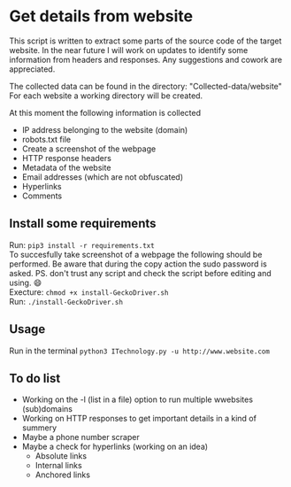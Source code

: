 # Get details from website
This script is written to extract some parts of the source code of the target website. In the near future I will work on updates to identify some information from headers and responses. Any suggestions and cowork are appreciated.

The collected data can be found in the directory: "Collected-data/website"
For each website a working directory will be created.

At this moment the following information is collected
- IP address belonging to the website (domain)
- robots.txt file
- Create a screenshot of the webpage
- HTTP response headers
- Metadata of the website
- Email addresses (which are not obfuscated)
- Hyperlinks
- Comments


## Install some requirements
Run: `pip3 install -r requirements.txt`    
   To succesfully take screenshot of a webpage the following should be performed. Be aware that during the copy  action the sudo password is asked. 
PS. don't trust any script and check the script before editing and using. :smile:   
Execture: `chmod +x install-GeckoDriver.sh`   
Run: `./install-GeckoDriver.sh`   

## Usage
Run in the terminal `python3 ITechnology.py -u http://www.website.com`

## To do list
- Working on the -l (list in a file) option to run multiple wwebsites (sub)domains
- Working on HTTP responses to get important details in a kind of summery
- Maybe a phone number scraper
- Maybe a check for hyperlinks (working on an idea)
  - Absolute links
  - Internal links
  - Anchored links
